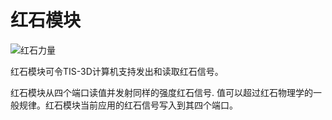 # 红石模块

![红石力量](item:tis3d:moduleRedstone)

红石模块可令TIS-3D计算机支持发出和读取红石信号。

红石模块从四个端口读值并发射同样的强度红石信号. 值可以超过红石物理学的一般规律。红石模块当前应用的红石信号写入到其四个端口。
